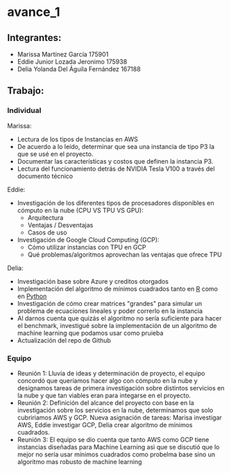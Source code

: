 # avance_1

## Integrantes:

* Marissa Martínez García 175901
* Eddie Junior Lozada Jeronimo 175938
* Delia Yolanda Del Águila Fernández 167188

## Trabajo: 

### Individual

Marissa: 
- Lectura de los tipos de Instancias en AWS
- De acuerdo a lo leído, determinar que sea una instancia de tipo P3 la que se usé en el proyecto. 
- Documentar las características y costos que definen la instancia P3.
- Lectura del funcionamiento detrás de NVIDIA Tesla V100 a través del documento técnico

Eddie:
- Investigación de los diferentes tipos de procesadores disponibles en cómputo en la nube (CPU VS TPU VS GPU):
   - Arquitectura
   - Ventajas / Desventajas
   - Casos de uso
- Investigación de Google Cloud Computing (GCP):
   - Cómo utilizar instancias con TPU en GCP
   - Qué problemas/algoritmos aprovechan las ventajas que ofrece TPU

Delia:
- Investigación base sobre Azure y creditos otorgados
- Implementación del algoritmo de mínimos cuadrados tanto en [R](https://github.com/DeliaDelAguila/analisis-numerico-computo-cientifico-delia/blob/master/minimos-cuadrados.R) como en [Python](https://github.com/DeliaDelAguila/analisis-numerico-computo-cientifico-delia/blob/master/minimos-cuadrados.ipynb)
- Investigación de cómo crear matrices "grandes" para simular un problema de ecuaciones lineales y poder correrlo en la instancia
- Al darnos cuenta que quizás el algoritmo no sería suficiente para hacer el benchmark, investigué sobre la implementación de un algoritmo de machine learning que podamos usar como pruieba
- Actualización del repo de Github


### Equipo
- Reunión 1: Lluvia de ideas y determinación de proyecto, el equipo concordó que queríamos hacer algo con cómputo en la nube y designamos tareas de primera investigación sobre distintos servicios en la nube y que tan viables eran para integarse en el proyecto. 
- Reunión 2: Definición del alcance del proyecto con base en la investigación sobre los servicios en la nube, determinamos que solo cubririamos AWS y GCP. Nueva asignación de tareas: Marisa investigar AWS, Eddie investigar GCP, Delia crear algoritmo de mínimos cuadrados.
- Reunión 3: El equipo se dio cuenta que tanto AWS como GCP tiene instancias diseñadas para Machine Learning asì que se discutió que lo mejor no sería usar mínimos cuadrados como probelma base sino un algoritmo mas robusto de machine learning




